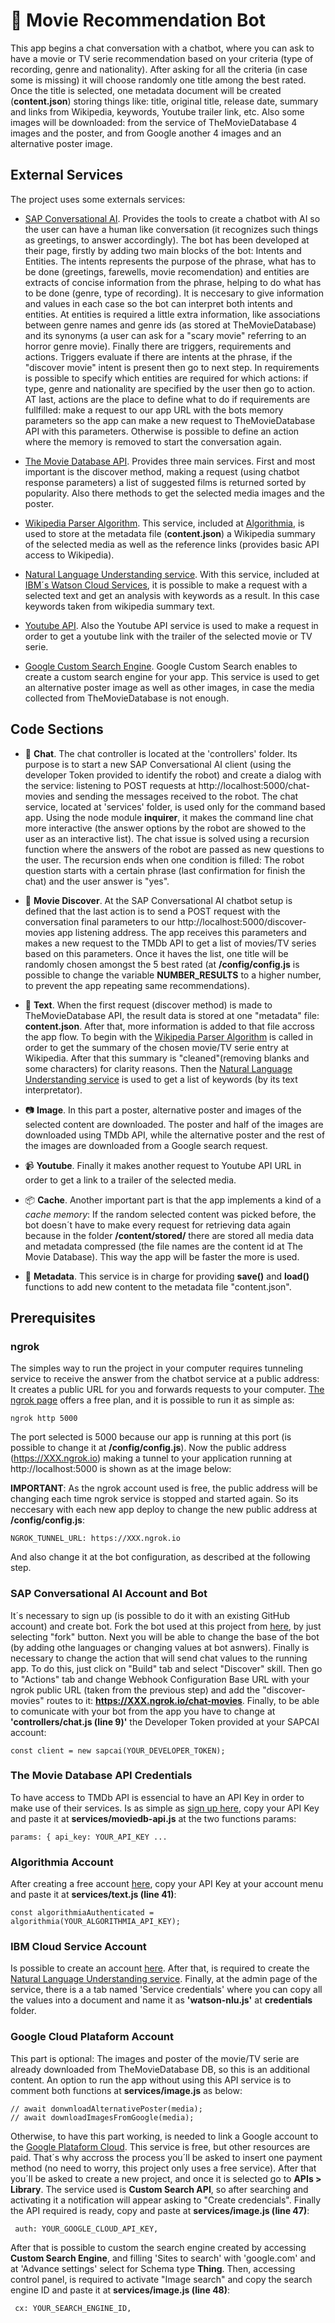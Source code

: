 # :robot: Movie Recommendation Bot
This app begins a chat conversation with a chatbot, where you can ask to have a movie or TV serie recommendation based on your criteria (type of recording, genre and nationality). After asking for all the criteria (in case some is missing) it will choose randomly one title among the best rated. Once the title is selected, one metadata document will be created (**content.json**) storing things like: title, original title, release date, summary and links from Wikipedia, keywords, Youtube trailer link, etc. Also some images will be downloaded: from the service of TheMovieDatabase 4 images and the poster, and from Google another 4 images and an alternative poster image.

## External Services
The project uses some externals services:

- [SAP Conversational AI](https://cai.tools.sap/). Provides the tools to create a chatbot with AI so the user can have a human like conversation (it recognizes such things as greetings, to answer accordingly). The bot has been developed at their page, firstly by adding two main blocks of the bot: Intents and Entities. The intents represents the purpose of the phrase, what has to be done (greetings, farewells, movie recomendation) and entities are extracts of concise information from the phrase, helping to do what has to be done (genre, type of recording). It is neccesary to give information and values in each case so the bot can interpret both intents and entities. At entities is required a little extra information, like associations between genre names and genre ids (as stored at TheMovieDatabase) and its synonyms (a user can ask for a "scary movie" referring to an horror genre movie). Finally there are triggers, requirements and actions. Triggers evaluate if there are intents at the phrase, if the "discover movie" intent is present then go to next step. In requirements is possible to specify which entities are required for which actions: if type, genre and nationality are specified by the user then go to action. AT last, actions are the place to define what to do if requirements are fullfilled: make a request to our app URL with the bots memory parameters so the app can make a new request to TheMovieDatabase API with this parameters. Otherwise is possible to define an action where the memory is removed to start the conversation again.

- [The Movie Database API](https://www.themoviedb.org/documentation/api). Provides three main services. First and most important is the discover method, making a request (using chatbot response parameters) a list of suggested films is returned sorted by popularity. Also there methods to get the selected media images and the poster.

- [Wikipedia Parser Algorithm](https://algorithmia.com/algorithms/web/WikipediaParser). This service, included at [Algorithmia](https://algorithmia.com/), is used to store at the metadata file (**content.json**) a Wikipedia summary of the selected media as well as the reference links (provides basic API access to Wikipedia).

- [Natural Language Understanding service](https://www.ibm.com/watson/services/natural-language-understanding/). With this service, included at [IBM´s Watson Cloud Services](https://www.ibm.com/watson), it is possible to make a request with a selected text and get an analysis with keywords as a result. In this case keywords taken from wikipedia summary text.

- [Youtube API](https://developers.google.com/youtube/v3/docs/search/list). Also the Youtube API service is used to make a request in order to get a youtube link with the trailer of the selected movie or TV serie.

- [Google Custom Search Engine](https://cse.google.com/). Google Custom Search enables to create a custom search engine for your app. This service is used to get an alternative poster image as well as other images, in case the media collected from TheMovieDatabase is not enough.

## Code Sections

- :speech_balloon: **Chat**. The chat controller is located at the 'controllers' folder. Its purpose is to start a new SAP Conversational AI client (using the developer Token provided to identify the robot) and create a dialog with the service: listening to POST requests at http://localhost:5000/chat-movies and sending the messages received to the robot. The chat service, located at 'services' folder, is used only for the command based app. Using the node module **inquirer**, it makes the command line chat more interactive (the answer options by the robot are showed to the user as an interactive list). The chat issue is solved using a recursion function where the answers of the robot are passed as new questions to the user. The recursion ends when one condition is filled: The robot question starts with a certain phrase (last confirmation for finish the chat) and the user answer is "yes".

- :dart: **Movie Discover**. At the SAP Conversational AI chatbot setup is defined that the last action is to send a POST request with the conversation final parameters to our http://localhost:5000/discover-movies app listening address. The app receives this parameters and makes a new request to the TMDb API to get a list of movies/TV series based on this parameters. Once it haves the list, one title will be randomly chosen amongst the 5 best rated (at **/config/config.js** is possible to change the variable **NUMBER_RESULTS** to a higher number, to prevent the app repeating same recommendations). 

- :page_facing_up: **Text**. When the first request (discover method) is made to TheMovieDatabase API, the result data is stored at one "metadata" file: **content.json**. After that, more information is added to that file accross the app flow. To begin with the [Wikipedia Parser Algorithm](https://algorithmia.com/algorithms/web/WikipediaParser) is called in order to get the summary of the chosen movie/TV serie entry at Wikipedia. After that this summary is "cleaned"(removing blanks and some characters) for clarity reasons. Then the [Natural Language Understanding service](https://www.ibm.com/watson/services/natural-language-understanding/) is used to get a list of keywords (by its text interpretator). 

- :camera: **Image**. In this part a poster, alternative poster and images of the selected content are downloaded. The poster and half of the images are downloaded using TMDb API, while the alternative poster and the rest of the images are downloaded from a Google search request.

- :video_camera: **Youtube**. Finally it makes another request to Youtube API URL in order to get a link to a trailer of the selected media.

- :package: **Cache**. Another important part is that the app implements a kind of a *cache memory*: If the random selected content was picked before, the bot doesn´t have to make every request for retrieving data again because in the folder **/content/stored/** there are stored all media data and metadata compressed (the file names are the content id at The Movie Database). This way the app will be faster the more is used.

- :floppy_disk: **Metadata**. This service is in charge for providing **save()** and **load()** functions to add new content to the metadata file "content.json".

## Prerequisites
### ngrok
The simples way to run the project in your computer requires tunneling service to receive the answer from the chatbot service at a public address: It creates a public URL for you and forwards requests to your computer. [The ngrok page](https://dashboard.ngrok.com/signup) offers a free plan, and it is possible to run it as simple as:
```
ngrok http 5000
```
The port selected is 5000 because our app is running at this port (is possible to change it at **/config/config.js**). Now the public address (https://XXX.ngrok.io) making a tunnel to your application running at http://localhost:5000 is shown as at the image below:


**IMPORTANT**: As the ngrok account used is free, the public address will be changing each time ngrok service is stopped and started again. So its neccesary with each new app deploy to change the new public address at **/config/config.js**:
```
NGROK_TUNNEL_URL: https://XXX.ngrok.io
```
And also change it at the bot configuration, as described at the following step.

### SAP Conversational AI Account and Bot
It´s necessary to sign up (is possible to do it with an existing GitHub account) and create bot. Fork the bot used at this project from [here](https://cai.tools.sap/guilleangulo/movie-bot/train/intents), by just selecting "fork" button. Next you will be able to change the base of the bot (by adding othe languages or changing values at bot asnwers). Finally is necessary to change the action that will send chat values to the running app. To do this, just click on "Build" tab and select "Discover" skill. Then go to "Actions" tab and change Webhook Configuration Base URL with your ngrok public URL (taken from the previous step) and add the "discover-movies" routes to it: **https://XXX.ngrok.io/chat-movies**. Finally, to be able to comunicate with your bot from the app you have to change at **'controllers/chat.js (line 9)'** the Developer Token provided at your SAPCAI account:
```
const client = new sapcai(YOUR_DEVELOPER_TOKEN);
```

### The Movie Database API Credentials
To have access to TMDb API is essencial to have an API Key in order to make use of their services. Is as simple as [sign up here](https://www.themoviedb.org/account/signup), copy your API Key and paste it at **services/moviedb-api.js** at the two functions params:
```
params: { api_key: YOUR_API_KEY ...
```

### Algorithmia Account
After creating a free account [here](https://algorithmia.com/signup), copy your API Key at your account menu and paste it at **services/text.js (line 41)**: 
```
const algorithmiaAuthenticated = algorithmia(YOUR_ALGORITHMIA_API_KEY);
```

### IBM Cloud Service Account
Is possible to create an account [here](https://cloud.ibm.com/registration). After that, is required to create the [Natural Language Understanding service](https://cloud.ibm.com/catalog/services/natural-language-understanding). Finally, at the admin page of the service, there is a a tab named 'Service credentials' where you can copy all the values into a document and name it as **'watson-nlu.js'** at **credentials** folder.

### Google Cloud Plataform Account
This part is optional: The images and poster of the movie/TV serie are already downloaded from TheMovieDatabase DB, so this is an additional content. An option to run the app without using this API service is to comment both functions at **services/image.js** as below:
```
// await donwnloadAlternativePoster(media);
// await downloadImagesFromGoogle(media);
```
Otherwise, to have this part working, is needed to link a Google account to the [Google Plataform Cloud](https://cloud.google.com/). This service is free, but other resources are paid. That´s why accross the process you´ll be asked to insert one payment method (no need to worry, this project only uses a free service). After that you´ll be asked to create a new project, and once it is selected go to **APIs > Library**. The service used is **Custom Search API**, so after searching and activating it a notification will appear asking to "Create credencials". Finally the API required is ready, copy and paste at **services/image.js (line 47)**:
```
 auth: YOUR_GOOGLE_CLOUD_API_KEY,
```
After that is possible to custom the search engine created by accessing **Custom Search Engine**, and filling 'Sites to search' with 'google.com' and at 'Advance settings' select for Schema type **Thing**. Then, accessing control panel, is required to activate "Image search" and copy the search engine ID and paste it at **services/image.js (line 48)**:
```
 cx: YOUR_SEARCH_ENGINE_ID,
```
